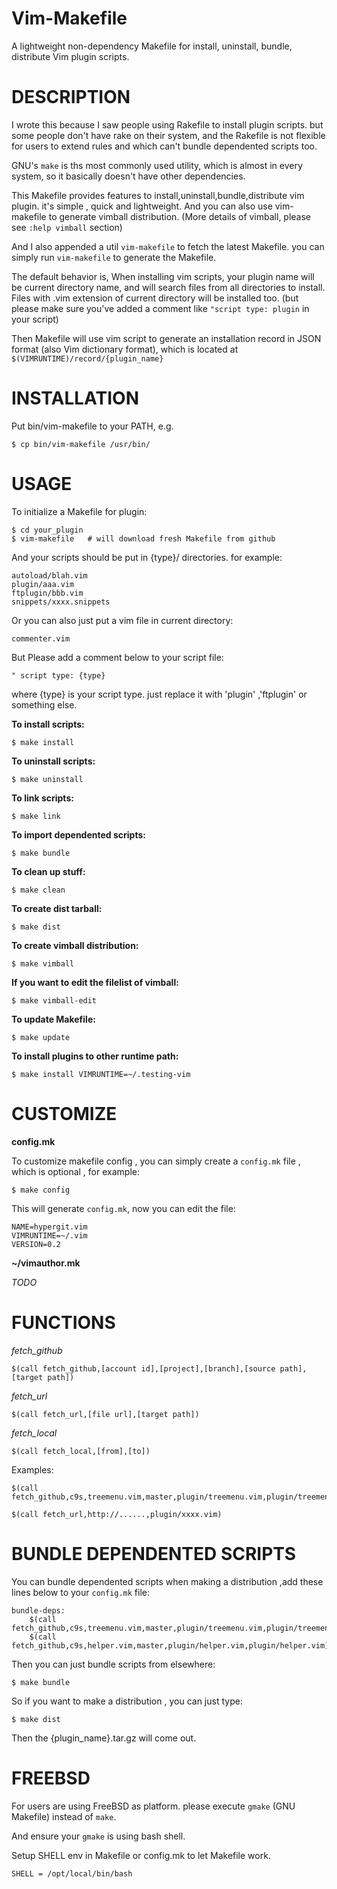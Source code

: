 Vim-Makefile
============

A lightweight non-dependency Makefile for install, uninstall, bundle, distribute Vim plugin scripts.

DESCRIPTION
===========

I wrote this because I saw people using Rakefile to install plugin scripts. but
some people don't have rake on their system, and the Rakefile is not flexible
for users to extend rules and which can't bundle dependented scripts too.

GNU's `make` is ths most commonly used utility, which is almost in every system,
so it basically doesn't have other dependencies.

This Makefile provides features to install,uninstall,bundle,distribute vim plugin. it's simple 
, quick and lightweight. And you can also use vim-makefile to generate vimball distribution.
(More details of vimball, please see `:help vimball` section)

And I also appended a util `vim-makefile` to fetch the latest Makefile. you can
simply run `vim-makefile` to generate the Makefile.



The default behavior is, When installing vim scripts, your plugin name will be
current directory name, and will search files from all directories to
install. Files with .vim extension of current directory will be installed too.
(but please make sure you've added a comment like `"script type: plugin` in your script)


Then Makefile will use vim script to generate an installation record in JSON
format (also Vim dictionary format), which is located at
`$(VIMRUNTIME)/record/{plugin_name}`


INSTALLATION
============

Put bin/vim-makefile to your PATH, e.g.

	$ cp bin/vim-makefile /usr/bin/

USAGE
=====

To initialize a Makefile for plugin:


	$ cd your_plugin
	$ vim-makefile   # will download fresh Makefile from github


And your scripts should be put in
{type}/ directories. for example:

	autoload/blah.vim
    plugin/aaa.vim
	ftplugin/bbb.vim
	snippets/xxxx.snippets


Or you can also just put a vim file in current directory:

    commenter.vim

But Please add a comment below to your script file:

    " script type: {type}

where {type} is your script type. just replace it with 'plugin' ,'ftplugin' or
something else.




**To install scripts:**

    $ make install

**To uninstall scripts:**

    $ make uninstall

**To link scripts:**

    $ make link

**To import dependented scripts:**

	$ make bundle

**To clean up stuff:**

	$ make clean

**To create dist tarball:**

	$ make dist

**To create vimball distribution:**

    $ make vimball

**If you want to edit the filelist of vimball:**

    $ make vimball-edit

**To update Makefile:**

    $ make update

**To install plugins to other runtime path:**

    $ make install VIMRUNTIME=~/.testing-vim

CUSTOMIZE
=========

**config.mk**

To customize makefile config , you can simply create a `config.mk` file , which
is optional , for example:

    $ make config

This will generate `config.mk`, now you can edit the file:

	NAME=hypergit.vim
	VIMRUNTIME=~/.vim
    VERSION=0.2

**~/vimauthor.mk**

_TODO_

FUNCTIONS
=========

*fetch_github*

	$(call fetch_github,[account id],[project],[branch],[source path],[target path])

*fetch_url*

	$(call fetch_url,[file url],[target path])

*fetch_local*

	$(call fetch_local,[from],[to])

Examples:

	$(call fetch_github,c9s,treemenu.vim,master,plugin/treemenu.vim,plugin/treemenu.vim)

	$(call fetch_url,http://......,plugin/xxxx.vim)

BUNDLE DEPENDENTED SCRIPTS
==========================

You can bundle dependented scripts when making a distribution ,add these
lines below to your `config.mk` file:

	bundle-deps:
		$(call fetch_github,c9s,treemenu.vim,master,plugin/treemenu.vim,plugin/treemenu.vim)
		$(call fetch_github,c9s,helper.vim,master,plugin/helper.vim,plugin/helper.vim)

Then you can just bundle scripts from elsewhere:

	$ make bundle

So if you want to make a distribution , you can just type:

	$ make dist

Then the {plugin\_name}.tar.gz will come out.


FREEBSD
=======

For users are using FreeBSD as platform. please execute `gmake` (GNU Makefile) instead of `make`.

And ensure your `gmake` is using bash shell.

Setup SHELL env in Makefile or config.mk to let Makefile work.

    SHELL = /opt/local/bin/bash

